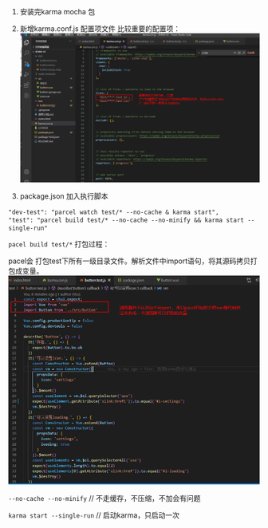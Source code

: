 1. 安装完karma mocha 包

2. 新增karma.conf.js 配置项文件
比较重要的配置项：
![3](./3.png)

3. package.json 加入执行脚本
```
"dev-test": "parcel watch test/* --no-cache & karma start",
"test": "parcel build test/* --no-cache --no-minify && karma start --single-run"
```

`pacel build test/*` 打包过程： 

pacel会 打包test下所有一级目录文件。解析文件中import语句，将其源码拷贝打包成变量。
![1](./2.png)

`--no-cache --no-minify`  // 不走缓存，不压缩，不加会有问题


`karma start --single-run`  // 启动karma，只启动一次